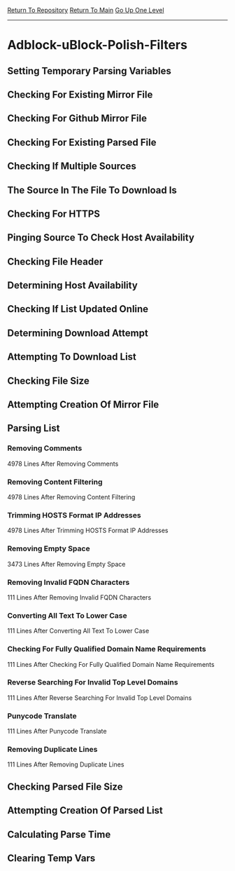 [Return To Repository](https://github.com/bast69/piholeparser/)
[Return To Main](https://github.com/bast69/piholeparser/blob/master/RecentRunLogs/Mainlog.md)
[Go Up One Level](https://github.com/bast69/piholeparser/blob/master/RecentRunLogs/TopLevelScripts/30-Processing-External-Blacklists.md)
____________________________________
# Adblock-uBlock-Polish-Filters
## Setting Temporary Parsing Variables
## Checking For Existing Mirror File
## Checking For Github Mirror File
## Checking For Existing Parsed File
## Checking If Multiple Sources
## The Source In The File To Download Is
## Checking For HTTPS
## Pinging Source To Check Host Availability
## Checking File Header
## Determining Host Availability
## Checking If List Updated Online
## Determining Download Attempt
## Attempting To Download List
## Checking File Size
## Attempting Creation Of Mirror File
## Parsing List
### Removing Comments
4978 Lines After Removing Comments
### Removing Content Filtering
4978 Lines After Removing Content Filtering
### Trimming HOSTS Format IP Addresses
4978 Lines After Trimming HOSTS Format IP Addresses
### Removing Empty Space
3473 Lines After Removing Empty Space
### Removing Invalid FQDN Characters
111 Lines After Removing Invalid FQDN Characters
### Converting All Text To Lower Case
111 Lines After Converting All Text To Lower Case
### Checking For Fully Qualified Domain Name Requirements
111 Lines After Checking For Fully Qualified Domain Name Requirements
### Reverse Searching For Invalid Top Level Domains
111 Lines After Reverse Searching For Invalid Top Level Domains
### Punycode Translate
111 Lines After Punycode Translate
### Removing Duplicate Lines
111 Lines After Removing Duplicate Lines
## Checking Parsed File Size
## Attempting Creation Of Parsed List
## Calculating Parse Time
## Clearing Temp Vars
